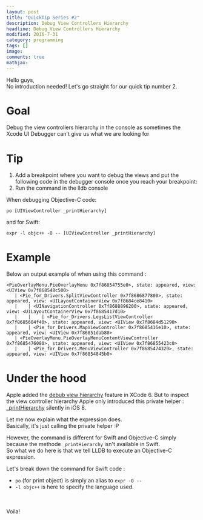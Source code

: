 ```yaml
---
layout: post
title: "QuickTip Series #2"
description: Debug View Controllers Hierarchy
headline: Debug View Controllers Hierarchy
modified: 2016-7-31
category: programming
tags: []
image:
comments: true
mathjax:
---
```


Hello guys,  
No introduction needed! Let's go straight for our quick tip number 2.

# Goal

Debug the view controllers hierarchy in the console as sometimes the Xcode UI Debugger can't give us what we are looking for<!--more-->

# Tip

1. Add a breakpoint where you want to debug the views and put the following code in the debugger console once you reach your breakpoint:
2. Run the command in the lldb console  

When debugging Objective-C code:

```lldb
po [UIViewController _printHierarchy]
```
and for Swift:
```lldb
expr -l objc++ -O -- [UIViewController _printHierarchy]
```

# Example

Below an output example of when using this command :

```lldb
<PieOverlayMenu.PieOverlayMenu 0x7f86854755e0>, state: appeared, view: <UIView 0x7f868548c500>
   | <Pie_for_Drivers.SplitViewController 0x7f8686877800>, state: appeared, view: <UILayoutContainerView 0x7f8684ce8410>
   |    | <UINavigationController 0x7f8688896200>, state: appeared, view: <UILayoutContainerView 0x7f8685417d10>
   |    |    | <Pie_for_Drivers.LegsListViewController 0x7f8685604f40>, state: appeared, view: <UIView 0x7f8684d51290>
   |    | <Pie_for_Drivers.MapViewController 0x7f8685416e10>, state: appeared, view: <UIView 0x7f86851dab80>
   | <PieOverlayMenu.PieOverlayMenuContentViewController 0x7f8685476080>, state: appeared, view: <UIView 0x7f86855423c0>
   |    | <Pie_for_Drivers.MenuViewController 0x7f8685474320>, state: appeared, view: <UIView 0x7f86854845b0>
```

       
# Under the hood

Apple added the [debub view hierarchy](https://developer.apple.com/library/content/documentation/DeveloperTools/Conceptual/debugging_with_xcode/chapters/special_debugging_workflows.html) feature in XCode 6. But to inspect the view controller hierarchy Apple only introduced this private helper : [_printHierarchy](https://github.com/nst/iOS-Runtime-Headers/blob/a8f9f7eb4882c9dfc87166d876c547b75a24c5bb/Frameworks/UIKit.framework/UIViewController.h#L365) silently in iOS 8.

Let me now explain what the expression does.  
Basically, it's just calling the private helper :P

However, the command is different for Swift and Objective-C simply because the methode `_printHierarchy` isn't available in Swift.  
So what we do here is that we tell LLDB to execute an Objective-C expression.

Let's break down the command for Swift code :

* `po` (for print object) is simply an alias to `expr -O --`  
* `-l objc++` is here to specify the language used.

<br/><br/>Voila!
